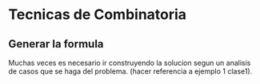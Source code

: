 # Tecnicas de Combinatoria

## Generar la formula
Muchas veces es necesario ir construyendo la solucion segun un analisis de casos que se haga del problema.
(hacer referencia a ejemplo 1 clase1).

